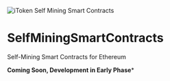 ![iToken Self Mining Smart Contracts](https://pasteupload.com/images/2017/08/24/self-mining-smart-contracts-itoken.jpg)

# SelfMiningSmartContracts
Self-Mining Smart Contracts for Ethereum

**Coming Soon, Development in Early Phase***
